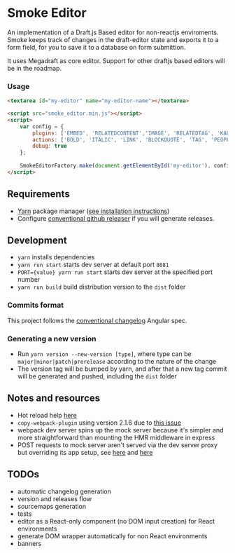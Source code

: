 # Smoke Editor

An implementation of a Draft.js Based editor for non-reactjs enviroments.
Smoke keeps track of changes in the draft-editor state and exports it to a form field, for you to save it to a database on form submittion.

It uses Megadraft as core editor. Support for other draftjs based editors will be in the roadmap.

### Usage

```html
<textarea id="my-editor" name="my-editor-name"></textarea>

<script src="smoke_editor.min.js"></script>
<script>
    var config = {
        plugins: ['EMBED', 'RELATEDCONTENT','IMAGE', 'RELATEDTAG', 'KALTURA'],
        actions: ['BOLD', 'ITALIC', 'LINK', 'BLOCKQUOTE', 'TAG', 'PEOPLE', 'SUBTITLE'],
        debug: true
    };
    
    SmokeEditorFactory.make(document.getElementById('my-editor'), config);
</script>

```

## Requirements

* [Yarn](https://yarnpkg.com/en/docs/install) package manager ([see installation instructions]([Yarn](https://yarnpkg.com/en/docs/install)))
* Configure [conventional github releaser](https://github.com/conventional-changelog/conventional-github-releaser) if you will generate releases. 

## Development

* `yarn` installs dependencies
* `yarn run start` starts dev server at default port `8081`
* `PORT={value} yarn run start` starts dev server at the specified port number
* `yarn run build` build distribution version to the `dist` folder

### Commits format

This project follows the [conventional changelog](https://github.com/conventional-changelog/conventional-changelog) Angular spec.

### Generating a new version

* Run `yarn version --new-version [type]`, where type can be `major|minor|patch|prerelease` according to the 
nature of the change
* The version tag will be bumped by yarn, and after that a new tag commit will be generated and pushed,
including the `dist` folder


## Notes and resources

* Hot reload help [here](https://github.com/gaearon/react-hot-loader/blob/master/docs/Troubleshooting.md)
* `copy-webpack-plugin` using version 2.1.6 due to [this issue](https://github.com/kevlened/copy-webpack-plugin/issues/29)
* webpack dev server spins up the mock server because it's simpler and more straightforward than mounting the HMR middleware in express
* POST requests to mock server aren't served via the dev server proxy but overriding its app setup, see 
[here](http://stackoverflow.com/questions/39636615/webpack-not-accepting-post-requests) and
[here](http://stackoverflow.com/questions/42735457/webpack-dev-server-support-for-post-put-delete-methods-using-proxy)


## TODOs

* automatic changelog generation
* version and releases flow
* sourcemaps generation
* tests
* editor as a React-only component (no DOM input creation) for React environments
* generate DOM wrapper automatically for non React environments
* banners
